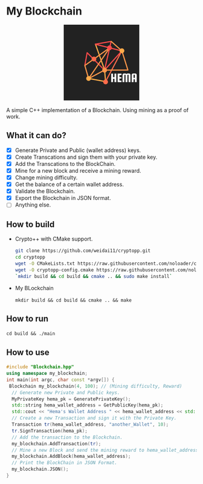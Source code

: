 # My Blockchain

<p align="center">
  <img width="200" height="200" src="logo.png">
</p>

A simple C++ implementation of a Blockchain. Using mining as a proof of work.

## What it can do?

  - [x] Generate Private and Public (wallet address) keys.
  - [x] Create Transcations and sign them with your private key.
  - [x] Add the Transcations to the BlockChain.
  - [x] Mine for a new block and receive a mining reward.
  - [x] Change mining difficulty. 
  - [x] Get the balance of a certain wallet address.
  - [x] Validate the Blockchain. 
  - [x] Export the Blockchain in JSON format.
  - [ ] Anything else.

## How to build

* Crypto++ with CMake support.
    ```bash
    git clone https://github.com/weidai11/cryptopp.git
    cd cryptopp
    wget -O CMakeLists.txt https://raw.githubusercontent.com/noloader/cryptopp-cmake/master/CMakeLists.txt
    wget -O cryptopp-config.cmake https://raw.githubusercontent.com/noloader/cryptopp-cmake/master/cryptopp-config.cmake
    `mkdir build && cd build && cmake .. && sudo make install`
    ```
* My BLockchain
  
    `mkdir build && cd build && cmake .. && make`

## How to run

`cd build && ./main`

## How to use

```c++
#include "Blockchain.hpp"
using namespace my_blockchain;
int main(int argc, char const *argv[]) {
 Blockchain my_blockchain(4, 100); // (Mining difficulty, Reward)
  // Generate new Private and Public keys.
  MyPrivateKey hema_pk = GeneratePrivateKey();
  std::string hema_wallet_address = GetPublicKey(hema_pk);
  std::cout << "Hema's Wallet Address " << hema_wallet_address << std::endl;
  // Create a new Transaction and sign it with the Private Key.
  Transaction tr(hema_wallet_address, "another_Wallet", 10);
  tr.SignTransaction(hema_pk);
  // Add the transaction to the Blockchain.
  my_blockchain.AddTransaction(tr);
  // Mine a new Block and send the mining reward to hema_wallet_address
  my_blockchain.AddBlock(hema_wallet_address);
  // Print the BlockChain in JSON Format.
  my_blockchain.JSON();
}
```
